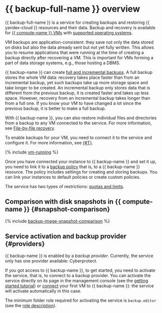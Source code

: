 # {{ backup-full-name }} overview

{{ backup-full-name }} is a service for creating backups and restoring {{ yandex-cloud }} resources and their data. Backup and recovery is available for [{{ compute-name }} VMs](../../compute/concepts/vm.md) with [supported operating systems](vm-connection.md#os).

VM backups are application-consistent: they save not only the data stored on disks but also the data already sent but not yet fully written. This allows you to resume applications that were running at the time of creating a backup directly after recovering a VM. This is important for VMs forming a part of data storage systems, e.g., those hosting a DBMS.

{{ backup-name }} can create [full and incremental backups](backup.md#types). A full backup stores the whole VM data: recovery takes place faster than from an incremental backup, yet such backups take up more storage space and take longer to be created. An incremental backup only stores data that is different from the previous backup, it is created faster and takes up less space. However, recovery from an incremental backup takes longer than from a full one. If you know your VM to have changed a lot since the previous backup, it is better to make a full backup.

With {{ backup-name }}, you can also restore individual files and directories from a backup to any VM connected to the service. For more information, see [File-by-file recovery](backup.md#file-by-file).

To enable backups for your VM, you need to connect it to the service and configure it. For more information, see [{#T}](vm-connection.md).

{% include [vm-running](../../_includes/backup/vm-running.md) %}

Once you have connected your instance to {{ backup-name }} and set it up, you need to link it to a [backup policy](policy.md) that is, to a {{ backup-name }} resource. The policy includes settings for creating and storing backups. You can link your instances to default policies or create custom policies.

The service has two types of restrictions: [quotas and limits](limits.md).

## Comparison with disk snapshots in {{ compute-name }} {#snapshot-comparison}

{% include [backup-image-snapshot-comparison](../../_includes/backup-image-snapshot-comparison.md) %}

## Service activation and backup provider {#providers}

{{ backup-name }} is enabled by a _backup provider_. Currently, the service only has one provider available: Cyberprotect.

If you got access to {{ backup-name }}, to get started, you need to activate the service, that is, to connect to a backup provider. You can activate the service directly on its page in the management console (see the [getting started tutorial](../quickstart.md)) or [connect](vm-connection.md) your first VM to {{ backup-name }}: the service will activate automatically in this case.

The minimum folder role required for activating the service is `backup.editor` (see the [role description](../security/index.md#backup-editor)).
